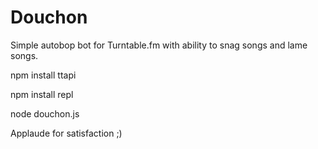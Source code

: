 Douchon
=======

Simple autobop bot for Turntable.fm with ability to snag songs and lame songs.

npm install ttapi

npm install repl

node douchon.js

Applaude for satisfaction ;)
   
